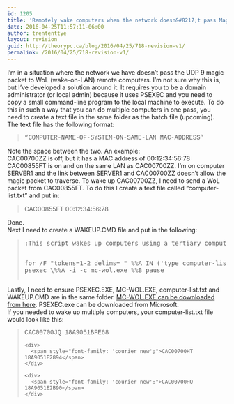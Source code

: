 ```yaml
---
id: 1205
title: 'Remotely wake computers when the network doesn&#8217;t pass Magic Packets'
date: 2016-04-25T11:57:11-06:00
author: trententtye
layout: revision
guid: http://theorypc.ca/blog/2016/04/25/718-revision-v1/
permalink: /2016/04/25/718-revision-v1/
---
```

I&#8217;m in a situation where the network we have doesn&#8217;t pass the UDP 9 magic packet to WoL (wake-on-LAN) remote computers. I&#8217;m not sure why this is, but I&#8217;ve developed a solution around it. It requires you to be a domain administrator (or local admin) because it uses PSEXEC and you need to copy a small command-line program to the local machine to execute. To do this in such a way that you can do multiple computers in one pass, you need to create a text file in the same folder as the batch file (upcoming). The text file has the following format:

<div>
</div>

> <div>
>   <span style="font-family: 'courier new';">&#8220;COMPUTER-NAME-OF-SYSTEM-ON-SAME-LAN MAC-ADDRESS&#8221;</span>
> </div>

<div>
  Note the space between the two. An example:
</div>

<div>
  CAC00700ZZ is off, but it has a MAC address of 00:12:34:56:78
</div>

<div>
  CAC00855FT is on and on the same LAN as CAC00700ZZ. I&#8217;m on computer SERVER1 and the link between SERVER1 and CAC00700ZZ doesn&#8217;t allow the magic packet to traverse. To wake up CAC00700ZZ, I need to send a WoL packet from CAC00855FT. To do this I create a text file called &#8220;computer-list.txt&#8221; and put in:
</div>

<div>
</div>

<div>
  <blockquote>
    <p>
      CAC00855FT 00:12:34:56:78
    </p>
  </blockquote>
</div>

<div>
</div>

<div>
  Done.
</div>

<div>
</div>

<div>
  Next I need to create a WAKEUP.CMD file and put in the following:
</div>

<div>
  <div>
  </div>
  
  <blockquote>
    <pre class="lang:batch decode:true ">:This script wakes up computers using a tertiary computer on the same LAN.

for /F "tokens=1-2 delims= " %%A IN ('type computer-list.txt') do psexec \\%%A -i -c mc-wol.exe %%B
pause</pre>
  </blockquote>
  
  <div>
  </div>
</div>

<div>
</div>

<div>
  Lastly, I need to ensure PSEXEC.EXE, MC-WOL.EXE, computer-list.txt and WAKEUP.CMD are in the same folder. <a href="http://www.matcode.com/wol.htm">MC-WOL.EXE can be downloaded from here</a>. PSEXEC.exe can be downloaded from Microsoft.
</div>

<div>
</div>

<div>
  If you needed to wake up multiple computers, your computer-list.txt file would look like this:
</div>

<div>
  <div>
  </div>
  
  <blockquote>
    <div>
      <span style="font-family: 'courier new';">CAC00700JQ 18A9051BFE68</span>
    </div>
    
    <div>
      <span style="font-family: 'courier new';">CAC00700HT 18A9051E2894</span>
    </div>
    
    <div>
      <span style="font-family: 'courier new';">CAC00700HQ 18A9051E2B90</span>
    </div>
  </blockquote>
  
  <div>
  </div>
</div>

<div>
</div>

<!-- AddThis Advanced Settings generic via filter on the_content -->

<!-- AddThis Share Buttons generic via filter on the_content -->